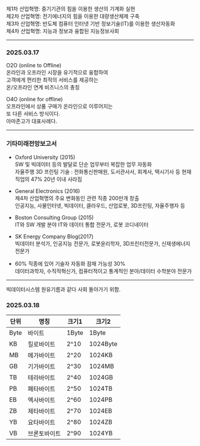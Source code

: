 제1차 산업혁명: 중기기관의 힘을 이용한 생산의 기계화 실현  
제2차 산업혁명: 전기에너지의 힘을 이용한 대량생산체제 구축  
제3차 산업혁명: 반도체 컴퓨터 인터넷 기반 정보기술(IT)를 이용한 생산자동화  
제4차 산업혁명: 지능과 정보과 융합된 지능정보사회  
  
*** 
  
### 2025.03.17  
  
O2O (online to Offline)  
온라인과 오프라인 시장을 유기적으로 융합하여  
고객에게 편리한 최적의 서비스를 제공하는  
온/오프라인 연계 비즈니스의 총칭  
  
O4O (online for offline)  
오프라인에서 상품 구매가 온라인으로 이루어지는  
또 다른 서비스 방식이다.  
아마존고가 대표사례다.  
  
*** 
  
### 기타미래전망보고서 
- Oxford University (2015)  
SW 및 빅데이터 등의 발달로 단순 업무부터 복잡한 업무 자동화  
자율주행 3D 프린팅 기술 : 전화통신판매원, 도서관사서, 회계사, 택시기사 등 현재 직업의 47% 20년 이내 사라짐  
  
- General Electronics (2016)  
제4차 산업혁명의 주요 변화동인 관련 직종 200만개 창출  
인공지능, 사물인터넷, 빅데이터, 클라우드, 산업로봇, 3D프린팅, 자율주행자 등  
 
- Boston Consulting Group (2015)  
IT와 SW 개발 분야 IT와 데이터 통합 전문가, 로봇 코디네이터  
  
- SK Energy Company Blog(2017)  
빅데이터 분석가, 인공지능 전문가, 로봇윤리학자, 3D프린터전문가, 신재생에너지 전문가  
  
- 60% 직종에 있어 기술자 자동화 잠재 가능성 30%  
데이터과학자, 수직적혁신가, 컴퓨터적이고 통계적인 분야/데이터 수학분야 전문가  
  
*** 
  
빅데이터시스템 원유기름과 같다 사회 돌아가기 위함.  
  
### 2025.03.18 


| 단위  | 명칭 | 크기1 | 크기2 |
| ----- | ---- | ----- | ----- |
| Byte | 바이트 | 1Byte | 1Byte |
| KB  | 킬로바이트 | 2^10 | 1024Byte |
| MB  | 메가바이트 | 2^20 | 1024KB |
| GB  | 기가바이트 | 2^30 | 1024MB |
| TB  | 테라바이트 | 2^40 | 1024GB |
| PB  | 페타바이트 | 2^50 | 1024TB |
| EB  | 엑사바이트 | 2^60 | 1024PB |
| ZB  | 제타바이트 | 2^70 | 1024EB |
| YB  | 요타바이트 | 2^80 | 1024ZB |
| VB  | 브론토바이트 | 2^90 | 1024YB |
  

